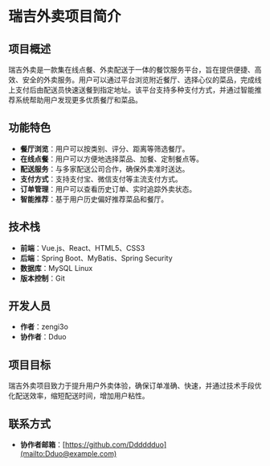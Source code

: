 # 瑞吉外卖项目简介

## 项目概述

瑞吉外卖是一款集在线点餐、外卖配送于一体的餐饮服务平台，旨在提供便捷、高效、安全的外卖服务。用户可以通过平台浏览附近餐厅、选择心仪的菜品，完成线上支付后由配送员快速送餐到指定地址。该平台支持多种支付方式，并通过智能推荐系统帮助用户发现更多优质餐厅和菜品。

## 功能特色

- **餐厅浏览**：用户可以按类别、评分、距离等筛选餐厅。
- **在线点餐**：用户可以方便地选择菜品、加餐、定制餐点等。
- **配送服务**：与多家配送公司合作，确保外卖准时送达。
- **支付方式**：支持支付宝、微信支付等主流支付方式。
- **订单管理**：用户可以查看历史订单、实时追踪外卖状态。
- **智能推荐**：基于用户历史偏好推荐菜品和餐厅。

## 技术栈

- **前端**：Vue.js、React、HTML5、CSS3
- **后端**：Spring Boot、MyBatis、Spring Security
- **数据库**：MySQL Linux
- **版本控制**：Git

## 开发人员

- **作者**：zengi3o
- **协作者**：Dduo

## 项目目标

瑞吉外卖项目致力于提升用户外卖体验，确保订单准确、快速，并通过技术手段优化配送效率，缩短配送时间，增加用户粘性。

## 联系方式

- **协作者邮箱**：[https://github.com/Dddddduo](mailto:Dduo@example.com)
